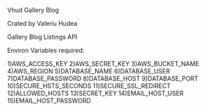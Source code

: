 Vhud Gallery Blog		

Crated by Valeriu Hudea

Gallery Blog Listings API

Environ Variables required: 

1)AWS_ACCESS_KEY 
2)AWS_SECRET_KEY 
3)AWS_BUCKET_NAME
4)AWS_REGION 
5)DATABASE_NAME
6)DATABASE_USER
7)DATABASE_PASSWORD
8)DATABASE_HOST
9)DATABASE_PORT
10)SECURE_HSTS_SECONDS
11)SECURE_SSL_REDIRECT
12)ALLOWED_HOSTS
13)SECRET_KEY
14)EMAIL_HOST_USER
15)EMAIL_HOST_PASSWORD
